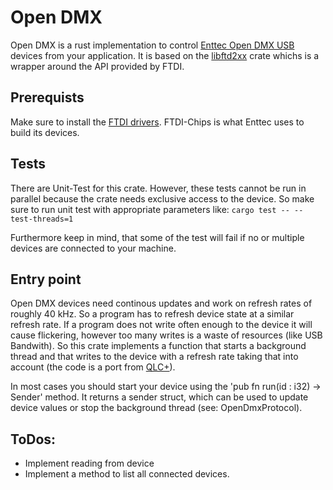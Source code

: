 # Open DMX
Open DMX is a rust implementation to control [Enttec Open DMX USB](https://www.enttec.com/product/lighting-communication-protocols/dmx512/open-dmx-usb) devices from your application. It is based on the [libftd2xx](https://crates.io/crates/libftd2xx) crate whichs is a wrapper around the API provided by FTDI.

## Prerequists
Make sure to install the [FTDI drivers](https://ftdichip.com/drivers/d2xx-drivers/). FTDI-Chips is what Enttec uses to build its devices.

## Tests
There are Unit-Test for this crate. However, these tests cannot be run in parallel because the crate needs exclusive access to the device. So make sure to run unit test with appropriate parameters like:
`cargo test -- --test-threads=1`

Furthermore keep in mind, that some of the test will fail if no or multiple devices are connected to your machine.

## Entry point
Open DMX devices need continous updates and work on refresh rates of roughly 40 kHz. So a program has to refresh device state at a similar refresh rate. If a program does not write often enough to the device it will cause flickering, however too many writes is a waste of resources (like USB Bandwith). So this crate implements a function that starts a background thread and that writes to the device with a refresh rate taking that into account (the code is a port from [QLC+](https://github.com/mcallegari/qlcplus/blob/master/plugins/dmxusb/src/enttecdmxusbopen.cpp)).

In most cases you should start your device using the 'pub fn run(id : i32) -> Sender<OpenDmxProtocol>' method. It returns a sender struct, which can be used to update device values or stop the background thread (see: OpenDmxProtocol).

## ToDos:
- Implement reading from device
- Implement a method to list all connected devices.
